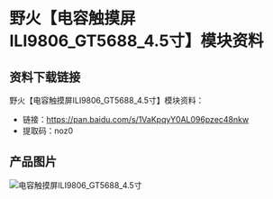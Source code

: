 # 野火【电容触摸屏ILI9806_GT5688_4.5寸】模块资料

## 资料下载链接

野火【电容触摸屏ILI9806_GT5688_4.5寸】模块资料：
* 链接：https://pan.baidu.com/s/1VaKpqyY0AL096pzec48nkw 
* 提取码：noz0 

## 产品图片
![电容触摸屏ILI9806_GT5688_4.5寸](https://raw.githubusercontent.com/wiki/Embdefire/products/images/模块产品/屏幕/电容触摸屏ILI9806_GT5688_4.5寸.png)